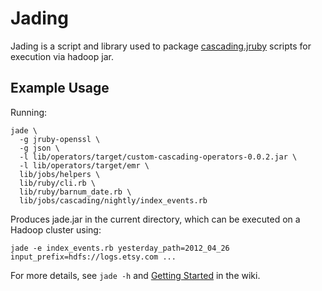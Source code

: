 # Jading

Jading is a script and library used to package
[cascading.jruby](https://github.com/etsy/cascading.jruby) scripts for
execution via hadoop jar.

## Example Usage

Running:

    jade \
      -g jruby-openssl \
      -g json \
      -l lib/operators/target/custom-cascading-operators-0.0.2.jar \
      -l lib/operators/target/emr \
      lib/jobs/helpers \
      lib/ruby/cli.rb \
      lib/ruby/barnum_date.rb \
      lib/jobs/cascading/nightly/index_events.rb

Produces jade.jar in the current directory, which can be executed on a Hadoop
cluster using:

    jade -e index_events.rb yesterday_path=2012_04_26 input_prefix=hdfs://logs.etsy.com ...

For more details, see `jade -h` and [Getting Started](https://github.com/etsy/jading/wiki/Getting-Started) in the wiki.
